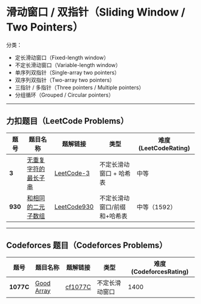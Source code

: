 # 滑动窗口 / 双指针（Sliding Window / Two Pointers）

分类：

- 定长滑动窗口（Fixed-length window）
- 不定长滑动窗口（Variable-length window）
- 单序列双指针（Single-array two pointers）
- 双序列双指针（Two-array two pointers）
- 三指针 / 多指针（Three pointers / Multiple pointers）
- 分组循环（Grouped / Circular pointers）

---

## 力扣题目（LeetCode Problems）

| 题号  | 题目名称                                | 题解链接                     | 类型          | 难度(LeetCodeRating)   |
|-------|-----------------------------------------|------------------------------|---------------|------------------------|
| **3**  | [无重复字符的最长子串](https://leetcode.cn/problems/longest-substring-without-repeating-characters/) | [LeetCode-3](solution/LeetCode3.md)   | 不定长滑动窗口 + 哈希表 | 中等 |
| **930**| [和相同的二元子数组](https://leetcode.cn/problems/binary-subarrays-with-sum/description/) | [LeetCode930](.solution/LeetCode930,.md) | 不定长滑动窗口/前缀和+哈希表 | 中等（1592） |

---

## Codeforces 题目（Codeforces Problems）

| 题号  | 题目名称                              | 题解链接                   | 类型      | 难度(CodeforcesRating) |
|-------|---------------------------------------|----------------------------|-----------|------------------------|
| **1077C** | [Good Array](https://codeforces.com/problemset/problem/1077/C) | [cf1077C](solution/cf1077C.md) | 不定长滑动窗口 | 1400 |
